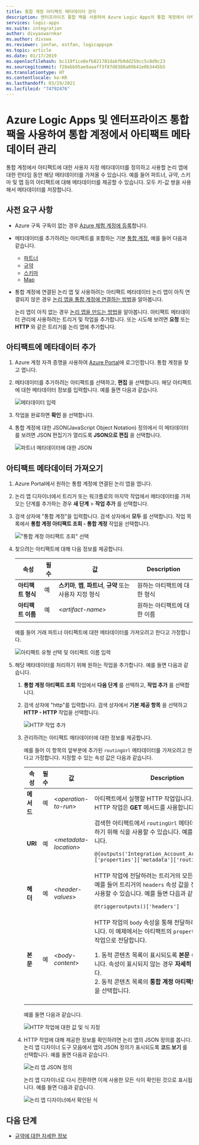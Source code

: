 ```yaml
---
title: 통합 계정 아티팩트 메타데이터 관리
description: 엔터프라이즈 통합 팩을 사용하여 Azure Logic Apps의 통합 계정에서 아티팩트 메타데이터 추가 또는 가져오기
services: logic-apps
ms.suite: integration
author: divyaswarnkar
ms.author: divswa
ms.reviewer: jonfan, estfan, logicappspm
ms.topic: article
ms.date: 01/17/2019
ms.openlocfilehash: bc119f1ce8efb821781dabfb9dd259cc5c8d9c23
ms.sourcegitcommit: f28ebb95ae9aaaff3f87d8388a09b41e0b3445b5
ms.translationtype: HT
ms.contentlocale: ko-KR
ms.lasthandoff: 03/29/2021
ms.locfileid: "74792476"
---
```

# <a name="manage-artifact-metadata-in-integration-accounts-with-azure-logic-apps-and-enterprise-integration-pack"></a>Azure Logic Apps 및 엔터프라이즈 통합 팩을 사용하여 통합 계정에서 아티팩트 메타데이터 관리

통합 계정에서 아티팩트에 대한 사용자 지정 메타데이터를 정의하고 사용할 논리 앱에 대한 런타임 동안 해당 메타데이터를 가져올 수 있습니다. 예를 들어 파트너, 규약, 스키마 및 맵 등의 아티팩트에 대해 메타데이터를 제공할 수 있습니다. 모두 키-값 쌍을 사용해서 메타데이터를 저장합니다. 

## <a name="prerequisites"></a>사전 요구 사항

* Azure 구독 구독이 없는 경우 <a href="https://azure.microsoft.com/free/" target="_blank">Azure 체험 계정에 등록</a>합니다.

* 메타데이터를 추가하려는 아티팩트를 포함하는 기본 [통합 계정](../logic-apps/logic-apps-enterprise-integration-create-integration-account.md), 예를 들어 다음과 같습니다. 

  * [파트너](logic-apps-enterprise-integration-partners.md)
  * [규약](logic-apps-enterprise-integration-agreements.md)
  * [스키마](logic-apps-enterprise-integration-schemas.md)
  * [Map](logic-apps-enterprise-integration-maps.md)

* 통합 계정에 연결된 논리 앱 및 사용하려는 아티팩트 메타데이터 논리 앱이 아직 연결되지 않은 경우 [논리 앱을 통합 계정에 연결하는 방법](logic-apps-enterprise-integration-create-integration-account.md#link-account)을 알아봅니다. 

  논리 앱이 아직 없는 경우 [논리 앱을 만드는 방법](../logic-apps/quickstart-create-first-logic-app-workflow.md)을 알아봅니다. 
  아티팩트 메타데이터 관리에 사용하려는 트리거 및 작업을 추가합니다. 또는 시도해 보려면 **요청** 또는 **HTTP** 와 같은 트리거를 논리 앱에 추가합니다.

## <a name="add-metadata-to-artifacts"></a>아티팩트에 메타데이터 추가

1. Azure 계정 자격 증명을 사용하여 <a href="https://portal.azure.com" target="_blank">Azure Portal</a>에 로그인합니다. 통합 계정을 찾고 엽니다.

1. 메타데이터를 추가하려는 아티팩트를 선택하고, **편집** 을 선택합니다. 해당 아티팩트에 대한 메타데이터 정보를 입력합니다. 예를 들면 다음과 같습니다.

   ![메타데이터 입력](media/logic-apps-enterprise-integration-metadata/add-partner-metadata.png)

1. 작업을 완료하면 **확인** 을 선택합니다.

1. 통합 계정에 대한 JSON(JavaScript Object Notation) 정의에서 이 메타데이터를 보려면 JSON 편집기가 열리도록 **JSON으로 편집** 을 선택합니다. 

   ![파트너 메타데이터에 대한 JSON](media/logic-apps-enterprise-integration-metadata/partner-metadata.png)

## <a name="get-artifact-metadata"></a>아티팩트 메타데이터 가져오기

1. Azure Portal에서 원하는 통합 계정에 연결된 논리 앱을 엽니다. 

1. 논리 앱 디자이너에서 트리거 또는 워크플로의 마지막 작업에서 메타데이터를 가져오는 단계를 추가하는 경우 **새 단계** > **작업 추가** 를 선택합니다. 

1. 검색 상자에 "통합 계정"을 입력합니다. 검색 상자에서 **모두** 를 선택합니다. 작업 목록에서 **통합 계정 아티팩트 조회 - 통합 계정** 작업을 선택합니다.

   !["통합 계정 아티팩트 조회" 선택](media/logic-apps-enterprise-integration-metadata/integration-account-artifact-lookup.png)

1. 찾으려는 아티팩트에 대해 다음 정보를 제공합니다.

   | 속성 | 필수 | 값 | Description | 
   |----------|---------|-------|-------------| 
   | **아티팩트 형식** | 예 | **스키마**, **맵**, **파트너**, **규약** 또는 사용자 지정 형식 | 원하는 아티팩트에 대한 형식 | 
   | **아티팩트 이름** | 예 | <*artifact-name*> | 원하는 아티팩트에 대한 이름 | 
   ||| 

   예를 들어 거래 파트너 아티팩트에 대한 메타데이터를 가져오려고 한다고 가정합니다.

   ![아티팩트 유형 선택 및 아티팩트 이름 입력](media/logic-apps-enterprise-integration-metadata/artifact-lookup-information.png)

1. 해당 메타데이터를 처리하기 위해 원하는 작업을 추가합니다. 예를 들면 다음과 같습니다.

   1. **통합 계정 아티팩트 조회** 작업에서 **다음 단계** 를 선택하고, **작업 추가** 를 선택합니다. 

   1. 검색 상자에 "http"를 입력합니다. 검색 상자에서 **기본 제공 항목** 을 선택하고 **HTTP - HTTP** 작업을 선택합니다.

      ![HTTP 작업 추가](media/logic-apps-enterprise-integration-metadata/http-action.png)

   1. 관리하려는 아티팩트 메타데이터에 대한 정보를 제공합니다. 

      예를 들어 이 항목의 앞부분에 추가된 `routingUrl` 메타데이터를 가져오려고 한다고 가정합니다. 지정할 수 있는 속성 값은 다음과 같습니다. 

      | 속성 | 필수 | 값 | Description | 
      |----------|----------|-------|-------------| 
      | **메서드** | 예 | <*operation-to-run*> | 아티팩트에서 실행할 HTTP 작업입니다. 예를 들어 이 HTTP 작업은 **GET** 메서드를 사용합니다. | 
      | **URI** | 예 | <*metadata-location*> | 검색한 아티팩트에서 `routingUrl` 메타데이터 값에 액세스하기 위해 식을 사용할 수 있습니다. 예를 들면 다음과 같습니다. <p>`@{outputs('Integration_Account_Artifact_Lookup')['properties']['metadata']['routingUrl']}` | 
      | **헤더** | 예 | <*header-values*> | HTTP 작업에 전달하려는 트리거의 모든 헤더 출력입니다. 예를 들어 트리거의 `headers` 속성 값을 전달하기 위해 식을 사용할 수 있습니다. 예를 들면 다음과 같습니다. <p>`@triggeroutputs()['headers']` | 
      | **본문** | 예 | <*body-content*> | HTTP 작업의 `body` 속성을 통해 전달하려는 다른 콘텐츠입니다. 이 예제에서는 아티팩트의 `properties` 값을 HTTP 작업으로 전달합니다. <p>1. 동적 콘텐츠 목록이 표시되도록 **본문** 속성 내부를 클릭합니다. 속성이 표시되지 않는 경우 **자세히 보기** 를 선택합니다. <br>2. 동적 콘텐츠 목록의 **통합 계정 아티팩트 조회** 에서 **속성** 을 선택합니다. | 
      |||| 

      예를 들면 다음과 같습니다.

      ![HTTP 작업에 대한 값 및 식 지정](media/logic-apps-enterprise-integration-metadata/add-http-action-values.png)

   1. HTTP 작업에 대해 제공한 정보를 확인하려면 논리 앱의 JSON 정의를 봅니다. 논리 앱 디자이너 도구 모음에서 앱의 JSON 정의가 표시되도록 **코드 보기** 를 선택합니다. 예를 들면 다음과 같습니다.

      ![논리 앱 JSON 정의](media/logic-apps-enterprise-integration-metadata/finished-logic-app-definition.png)

      논리 앱 디자이너로 다시 전환하면 이제 사용한 모든 식이 확인된 것으로 표시됩니다. 예를 들면 다음과 같습니다.

      ![논리 앱 디자이너에서 확인된 식](media/logic-apps-enterprise-integration-metadata/resolved-expressions.png)

## <a name="next-steps"></a>다음 단계

* [규약에 대한 자세한 정보](logic-apps-enterprise-integration-agreements.md)
